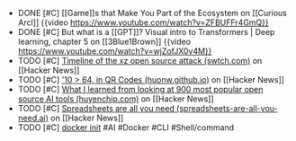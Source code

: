 - DONE [#C] [[Game]]s that Make You Part of the Ecosystem on [[Curious Arcl]]
  {{video https://www.youtube.com/watch?v=ZFBUFFr4GmQ}}
- DONE [#C] But what is a [[GPT]]? Visual intro to Transformers | Deep learning, chapter 5 on [[3Blue1Brown]]
  {{video https://www.youtube.com/watch?v=wjZofJX0v4M}}
- TODO [#C] [Timeline of the xz open source attack (swtch.com)](https://news.ycombinator.com/item?id=39902241) on [[Hacker News]]
- TODO [#C] ['10 > 64, in QR Codes (huonw.github.io)](https://news.ycombinator.com/item?id=39894148) on [[Hacker News]]
- TODO [#C] [What I learned from looking at 900 most popular open source AI tools (huyenchip.com)](https://news.ycombinator.com/item?id=39709912) on [[Hacker News]]
- TODO [#C] [Spreadsheets are all you need (spreadsheets-are-all-you-need.ai)](https://news.ycombinator.com/item?id=39700256) on [[Hacker News]]
- TODO [#C] [docker init](https://docs.docker.com/reference/cli/docker/init/) #AI #Docker #CLI #Shell/command